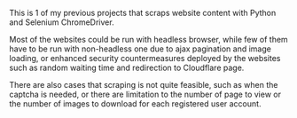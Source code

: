 This is 1 of my previous projects that scraps website content with Python and Selenium ChromeDriver.

Most of the websites could be run with headless browser, while few of them have to be run with non-headless one due to ajax pagination and image loading, or enhanced security countermeasures deployed by the websites such as random waiting time and redirection to Cloudflare page.

There are also cases that scraping is not quite feasible, such as when the captcha is needed, or there are limitation to the number of page to view or the number of images to download for each registered user account.
